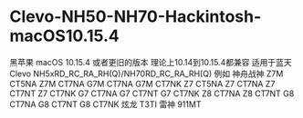 # Clevo-NH50-NH70-Hackintosh-macOS10.15.4

黑苹果 macOS 10.15.4 或者更旧的版本 理论上10.14到10.15.4都兼容 
适用于蓝天Clevo NH5xRD_RC_RA_RH(Q)/NH70RD_RC_RA_RH(Q) 例如 神舟战神 Z7M CT5NA Z7M CT7NA G7M CT7NA G7M CT7NK Z7 CT5NA Z7 CT7NA Z7 CT7NT Z7 CT7NK G7 CT7NA G7 CT7NT G7 CT7NK Z8 CT7NA Z8 CT7NT G8 CT7NA G8 CT7NT G8 CT7NK 炫龙 T3TI 雷神 911MT
